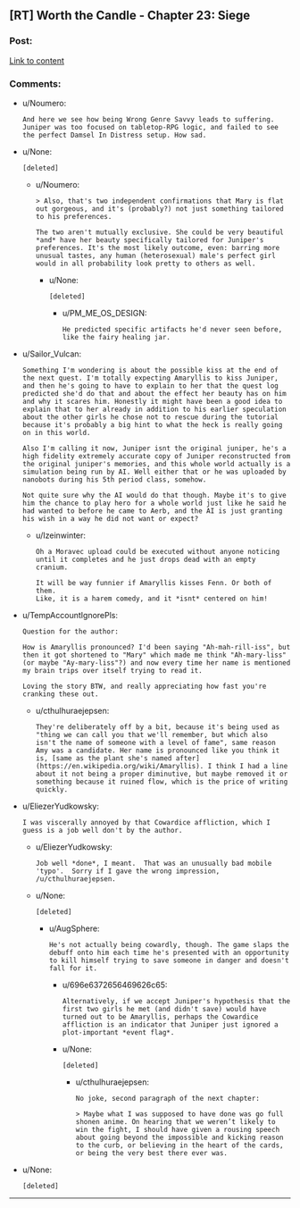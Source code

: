 ## [RT] Worth the Candle - Chapter 23: Siege

### Post:

[Link to content](http://archiveofourown.org/works/11478249/chapters/26818038)

### Comments:

- u/Noumero:
  ```
  And here we see how being Wrong Genre Savvy leads to suffering. Juniper was too focused on tabletop-RPG logic, and failed to see the perfect Damsel In Distress setup. How sad.
  ```

- u/None:
  ```
  [deleted]
  ```

  - u/Noumero:
    ```
    > Also, that's two independent confirmations that Mary is flat out gorgeous, and it's (probably?) not just something tailored to his preferences. 

    The two aren't mutually exclusive. She could be very beautiful *and* have her beauty specifically tailored for Juniper's preferences. It's the most likely outcome, even: barring more unusual tastes, any human (heterosexual) male's perfect girl would in all probability look pretty to others as well.
    ```

    - u/None:
      ```
      [deleted]
      ```

      - u/PM_ME_OS_DESIGN:
        ```
        He predicted specific artifacts he'd never seen before, like the fairy healing jar.
        ```

- u/Sailor_Vulcan:
  ```
  Something I'm wondering is about the possible kiss at the end of the next quest. I'm totally expecting Amaryllis to kiss Juniper, and then he's going to have to explain to her that the quest log predicted she'd do that and about the effect her beauty has on him and why it scares him. Honestly it might have been a good idea to explain that to her already in addition to his earlier speculation about the other girls he chose not to rescue during the tutorial because it's probably a big hint to what the heck is really going on in this world.

  Also I'm calling it now, Juniper isnt the original juniper, he's a high fidelity extremely accurate copy of Juniper reconstructed from the original juniper's memories, and this whole world actually is a simulation being run by AI. Well either that or he was uploaded by nanobots during his 5th period class, somehow.

  Not quite sure why the AI would do that though. Maybe it's to give him the chance to play hero for a whole world just like he said he had wanted to before he came to Aerb, and the AI is just granting his wish in a way he did not want or expect?
  ```

  - u/Izeinwinter:
    ```
    Oh a Moravec upload could be executed without anyone noticing until it completes and he just drops dead with an empty cranium. 

    It will be way funnier if Amaryllis kisses Fenn. Or both of them. 
    Like, it is a harem comedy, and it *isnt* centered on him!
    ```

- u/TempAccountIgnorePls:
  ```
  Question for the author:

  How is Amaryllis pronounced? I'd been saying "Ah-mah-rill-iss", but then it got shortened to "Mary" which made me think "Ah-mary-liss" (or maybe "Ay-mary-liss"?) and now every time her name is mentioned my brain trips over itself trying to read it.

  Loving the story BTW, and really appreciating how fast you're cranking these out.
  ```

  - u/cthulhuraejepsen:
    ```
    They're deliberately off by a bit, because it's being used as "thing we can call you that we'll remember, but which also isn't the name of someone with a level of fame", same reason Amy was a candidate. Her name is pronounced like you think it is, [same as the plant she's named after](https://en.wikipedia.org/wiki/Amaryllis). I think I had a line about it not being a proper diminutive, but maybe removed it or something because it ruined flow, which is the price of writing quickly.
    ```

- u/EliezerYudkowsky:
  ```
  I was viscerally annoyed by that Cowardice affliction, which I guess is a job well don't by the author.
  ```

  - u/EliezerYudkowsky:
    ```
    Job well *done*, I meant.  That was an unusually bad mobile 'typo'.  Sorry if I gave the wrong impression, /u/cthulhuraejepsen.
    ```

  - u/None:
    ```
    [deleted]
    ```

    - u/AugSphere:
      ```
      He's not actually being cowardly, though. The game slaps the debuff onto him each time he's presented with an opportunity to kill himself trying to save someone in danger and doesn't fall for it.
      ```

      - u/696e6372656469626c65:
        ```
        Alternatively, if we accept Juniper's hypothesis that the first two girls he met (and didn't save) would have turned out to be Amaryllis, perhaps the Cowardice affliction is an indicator that Juniper just ignored a plot-important *event flag*.
        ```

      - u/None:
        ```
        [deleted]
        ```

        - u/cthulhuraejepsen:
          ```
          No joke, second paragraph of the next chapter:

          > Maybe what I was supposed to have done was go full shonen anime. On hearing that we weren’t likely to win the fight, I should have given a rousing speech about going beyond the impossible and kicking reason to the curb, or believing in the heart of the cards, or being the very best there ever was.
          ```

- u/None:
  ```
  [deleted]
  ```

---

